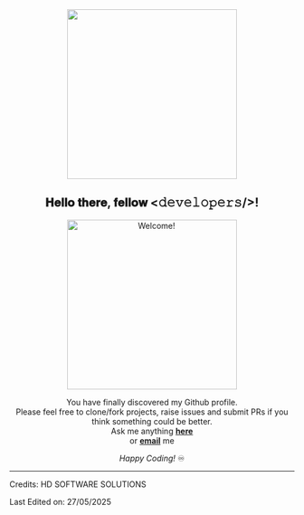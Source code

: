 <div align="center">
<img src="https://harolperiodico.github.io/web-HD-SOFTWARE-SOLUTIONS/img/logo_HD.png" width="300px">

<h2> 𝐇𝐞𝐥𝐥𝐨 𝐭𝐡𝐞𝐫𝐞, 𝐟𝐞𝐥𝐥𝐨𝐰 <𝚍𝚎𝚟𝚎𝚕𝚘𝚙𝚎𝚛𝚜/>!</h2>
  
</div>

<div align="center" width="50">

<img src="https://harolperiodico.github.io/web-HD-SOFTWARE-SOLUTIONS/img/gif.welcome.gif" alt="Welcome!" width="300"/>

</div>

<div align="center">

You have finally discovered my Github profile. <br>
Please feel free to clone/fork projects, raise issues and submit PRs if you think something could be better. <br>
Ask me anything <a href="https://harolperiodico.github.io/web-HD-SOFTWARE-SOLUTIONS/"><b>here</b></a><br>
or <a href="https://github.com/HAROLPERIODICO/HD_Froms"><b>email</b></a> me

<i>Happy Coding!</i> ♾️

</div>

<!-- [🇱​🇮​🇳​🇰​🇪​🇩​🇮​🇳​](https://www.linkedin.com/in/) ● [🇮​🇳​🇸​🇹​🇦​🇬​🇷​🇦​🇲​](https://www.instagram.com/pastryland2021/) ● [🇫​🇦​🇨​🇪​🇧​🇴​🇴​🇰​](https://www.facebook.com/search/top?q=pastryland%20by%20lina%20d%C3%ADaz) ● [WHATSAPP​](https://wa.me/573167543109) -->

<!--
**ABSphreak/ABSphreak** is a ✨ _special_ ✨ repository because its `README.md` (this file) appears on your GitHub profile.

Here are some ideas to get you started:

- 🔭 I’m currently working on ...
- 🌱 I’m currently learning ...
- 👯 I’m looking to collaborate on ...
- 🤔 I’m looking for help with ...
- 💬 Ask me about ...
- 📫 How to reach me: ...
- 😄 Pronouns: ...
- ⚡ Fun fact: ...
-->

-----
Credits: HD SOFTWARE SOLUTIONS

Last Edited on: 27/05/2025
